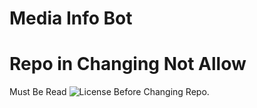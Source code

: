 # Media Info Bot

# Repo in Changing Not Allow
Must Be Read  <img src="https://img.shields.io/github/license/DKBOTZHELP/Media-Info-Bot?style=for-the-badge" alt="License"> Before Changing Repo.
